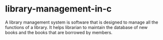 # library-management-in-c
A library management system is software that is designed to manage all the functions of a library. It helps librarian to maintain the database of new books and the books that are borrowed by members.
